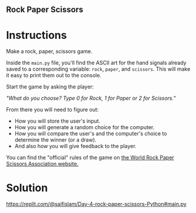 ## Rock Paper Scissors

# Instructions

Make a rock, paper, scissors game. 

Inside the `main.py` file, you'll find the ASCII art for the hand signals already saved to a corresponding variable: `rock`, `paper`, and `scissors`. This will make it easy to print them out to the console. 

Start the game by asking the player:

*"What do you choose? Type 0 for Rock, 1 for Paper or 2 for Scissors."*

From there you will need to figure out: 
* How you will store the user's input.
* How you will generate a random choice for the computer.
* How you will compare the user's and the computer's choice to determine the winner (or a draw).
* And also how you will give feedback to the player. 

You can find the "official" rules of the game on [the World Rock Paper Scissors Association website.](https://wrpsa.com/the-official-rules-of-rock-paper-scissors/)


# Solution
https://replit.com/@saifislam/Day-4-rock-paper-scissors-Python#main.py
